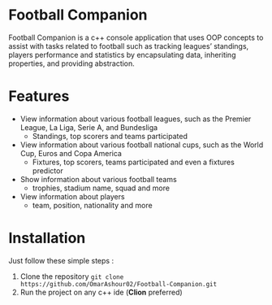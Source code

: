# Football Companion

Football Companion is a c++ console application that uses OOP concepts to assist with tasks related to football
such as tracking leagues’ standings, players performance and statistics by encapsulating data, inheriting
properties, and providing abstraction.

# Features 

- View information about various football leagues, such as the Premier League, La Liga, Serie A, and Bundesliga
  - Standings, top scorers and teams participated
- View information about various football national cups, such as the World Cup, Euros and Copa America
  - Fixtures, top scorers, teams participated and even a fixtures predictor
- Show information about various football teams
  - trophies, stadium name, squad and more 
- View information about players
  - team, position, nationality and more
  
# Installation

Just follow these simple steps :

1. Clone the repository `git clone https://github.com/OmarAshour02/Football-Companion.git`
1. Run the project on any c++ ide (**Clion** preferred) 
